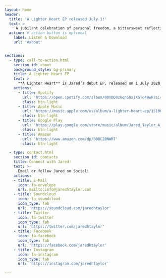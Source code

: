 ```yaml
---
layout: home
header:
  title: 'A Lighter Heart EP released July 1!' 
  text: >
     A jubilant celebration of personal freedom, a bittersweet reflection on childhood, an ode to friendship.
  action: # action button is optional
    label: Listen & Download
    url: '#about'


sections:
  - type: call-to-action.html
    section_id: about
    background_style: bg-primary
    title: A Lighter Heart EP
    text: >
      **A Lighter Heart** is Jared’s debut EP, released on 1 July 2020. The three songs on it are meant to be on the uplifting side: a jubilant celebration of personal freedom, a bittersweet reflection on childhood, an ode to friendship. Amidst a world that was falling apart, Jared’s seeks to bring levity into the lives of those who hear it.
    actions:
      - title: Spotify
        url: 'https://open.spotify.com/album/00VDQ0zkqnShxIXGTo49wR?si=G7y1BCaETX6P-QIYXMa_fQ'
        class: btn-light
      - title: Apple Music
        url: 'https://music.apple.com/us/album/a-lighter-heart-ep/1519083231'
        class: btn-light
      - title: Google Play
        url: 'https://play.google.com/store/music/album/Jared_Taylor_A_Lighter_Heart_EP?id=B4ncvmxgkawtsx4g2t44cm2dwqm'
        class: btn-light
      - title: Amazon
        url: 'https://www.amazon.com/dp/B08C2BNWRT'
        class: btn-light

  - type: contact.html
    section_id: contacts
    title: Connect with Jared!
    text: >-
      Email or follow Jared on Social!
    actions:
    - title: E-Mail
      icon: fa-envelope
      url: mailto:info@jaredhtaylor.com
    - title: Soundcloud
      icon: fa-soundcloud
      icon_type: fab
      url: 'https://soundcloud.com/jaredhtaylor'  
    - title: Twitter
      icon: fa-twitter
      icon_type: fab
      url: 'https://twitter.com/jaredhtaylor'
    - title: Facebook
      icon: fa-facebook
      icon_type: fab
      url: 'https://facebook.com/jaredhtaylor'
    - title: Instagram
      icon: fa-instagram
      icon_type: fab
      url: 'https://instagram.com/jaredhtaylor'  

---
```

